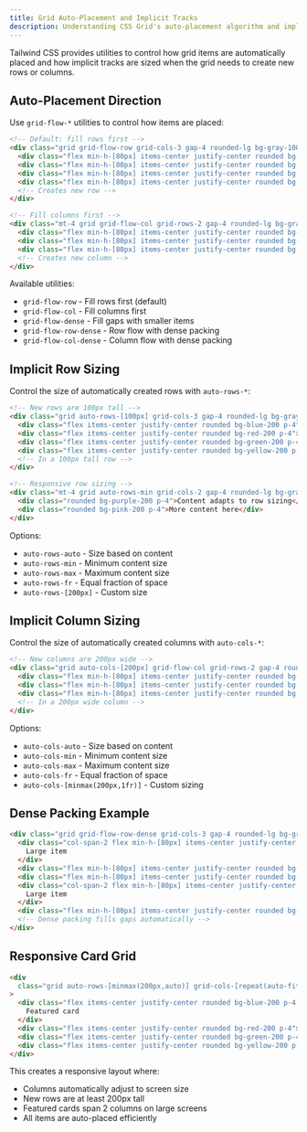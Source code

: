 ```yaml
---
title: Grid Auto-Placement and Implicit Tracks
description: Understanding CSS Grid's auto-placement algorithm and implicit track creation for dynamic, flexible grid layouts
---
```


Tailwind CSS provides utilities to control how grid items are automatically placed and how implicit tracks are sized when the grid needs to create new rows or columns.

## Auto-Placement Direction

Use `grid-flow-*` utilities to control how items are placed:

```html tailwind
<!-- Default: fill rows first -->
<div class="grid grid-flow-row grid-cols-3 gap-4 rounded-lg bg-gray-100 p-4">
  <div class="flex min-h-[80px] items-center justify-center rounded bg-blue-200 p-4">Item 1</div>
  <div class="flex min-h-[80px] items-center justify-center rounded bg-red-200 p-4">Item 2</div>
  <div class="flex min-h-[80px] items-center justify-center rounded bg-green-200 p-4">Item 3</div>
  <div class="flex min-h-[80px] items-center justify-center rounded bg-yellow-200 p-4">Item 4</div>
  <!-- Creates new row -->
</div>

<!-- Fill columns first -->
<div class="mt-4 grid grid-flow-col grid-rows-2 gap-4 rounded-lg bg-gray-100 p-4">
  <div class="flex min-h-[80px] items-center justify-center rounded bg-purple-200 p-4">Item 1</div>
  <div class="flex min-h-[80px] items-center justify-center rounded bg-pink-200 p-4">Item 2</div>
  <div class="flex min-h-[80px] items-center justify-center rounded bg-indigo-200 p-4">Item 3</div>
  <!-- Creates new column -->
</div>
```

Available utilities:

- `grid-flow-row` - Fill rows first (default)
- `grid-flow-col` - Fill columns first
- `grid-flow-dense` - Fill gaps with smaller items
- `grid-flow-row-dense` - Row flow with dense packing
- `grid-flow-col-dense` - Column flow with dense packing

## Implicit Row Sizing

Control the size of automatically created rows with `auto-rows-*`:

```html tailwind
<!-- New rows are 100px tall -->
<div class="grid auto-rows-[100px] grid-cols-3 gap-4 rounded-lg bg-gray-100 p-4">
  <div class="flex items-center justify-center rounded bg-blue-200 p-4">Item 1</div>
  <div class="flex items-center justify-center rounded bg-red-200 p-4">Item 2</div>
  <div class="flex items-center justify-center rounded bg-green-200 p-4">Item 3</div>
  <div class="flex items-center justify-center rounded bg-yellow-200 p-4">Item 4</div>
  <!-- In a 100px tall row -->
</div>

<!-- Responsive row sizing -->
<div class="mt-4 grid auto-rows-min grid-cols-2 gap-4 rounded-lg bg-gray-100 p-4 lg:auto-rows-max">
  <div class="rounded bg-purple-200 p-4">Content adapts to row sizing</div>
  <div class="rounded bg-pink-200 p-4">More content here</div>
</div>
```

Options:

- `auto-rows-auto` - Size based on content
- `auto-rows-min` - Minimum content size
- `auto-rows-max` - Maximum content size
- `auto-rows-fr` - Equal fraction of space
- `auto-rows-[200px]` - Custom size

## Implicit Column Sizing

Control the size of automatically created columns with `auto-cols-*`:

```html tailwind
<!-- New columns are 200px wide -->
<div class="grid auto-cols-[200px] grid-flow-col grid-rows-2 gap-4 rounded-lg bg-gray-100 p-4">
  <div class="flex min-h-[80px] items-center justify-center rounded bg-blue-200 p-4">Item 1</div>
  <div class="flex min-h-[80px] items-center justify-center rounded bg-red-200 p-4">Item 2</div>
  <div class="flex min-h-[80px] items-center justify-center rounded bg-green-200 p-4">Item 3</div>
  <!-- In a 200px wide column -->
</div>
```

Options:

- `auto-cols-auto` - Size based on content
- `auto-cols-min` - Minimum content size
- `auto-cols-max` - Maximum content size
- `auto-cols-fr` - Equal fraction of space
- `auto-cols-[minmax(200px,1fr)]` - Custom sizing

## Dense Packing Example

```html tailwind
<div class="grid grid-flow-row-dense grid-cols-3 gap-4 rounded-lg bg-gray-100 p-4">
  <div class="col-span-2 flex min-h-[80px] items-center justify-center rounded bg-blue-200 p-4">
    Large item
  </div>
  <div class="flex min-h-[80px] items-center justify-center rounded bg-red-200 p-4">Small 1</div>
  <div class="flex min-h-[80px] items-center justify-center rounded bg-green-200 p-4">Small 2</div>
  <div class="col-span-2 flex min-h-[80px] items-center justify-center rounded bg-blue-200 p-4">
    Large item
  </div>
  <div class="flex min-h-[80px] items-center justify-center rounded bg-yellow-200 p-4">Small 3</div>
  <!-- Dense packing fills gaps automatically -->
</div>
```

## Responsive Card Grid

```html tailwind
<div
  class="grid auto-rows-[minmax(200px,auto)] grid-cols-[repeat(auto-fit,minmax(300px,1fr))] gap-4 rounded-lg bg-gray-100 p-4"
>
  <div class="flex items-center justify-center rounded bg-blue-200 p-4 lg:col-span-2">
    Featured card
  </div>
  <div class="flex items-center justify-center rounded bg-red-200 p-4">Regular card</div>
  <div class="flex items-center justify-center rounded bg-green-200 p-4">Regular card</div>
  <div class="flex items-center justify-center rounded bg-yellow-200 p-4">Regular card</div>
</div>
```

This creates a responsive layout where:

- Columns automatically adjust to screen size
- New rows are at least 200px tall
- Featured cards span 2 columns on large screens
- All items are auto-placed efficiently

